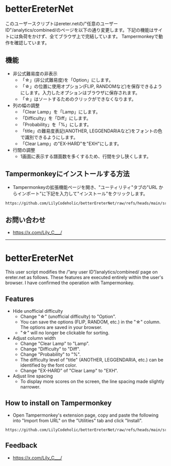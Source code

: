 # betterEreterNet
このユーザースクリプトはereter.netの/"任意のユーザーID"/analytics/combined/のページを以下の通り変更します。下記の機能はサイトには負荷をかけず、全てブラウザ上で完結しています。
Tampermonkeyで動作を確認しています。

## 機能
- 非公式難易度の非表示
	- 「☆」(非公式難易度)を「Option」にします。
 	- 「☆」の位置に使用オプション(FLIP, RANDOMなど)を保存できるようにします。入力したオプションはブラウザに保存されます。
	- 「☆」はソートするためのクリックができなくなります。
- 列の幅の調整
	- 「Clear Lamp」を「Lamp」にします。
	- 「Difficulty」を「Diff」にします。
	- 「Probability」を「%」にします。
	- 「title」の難易度表記(ANOTHER, LEGGENDARIAなど)をフォントの色で識別できるようにします。
	- 「Clear Lamp」の"EX-HARD"を"EXH"にします。
- 行間の調整
	- 1画面に表示する譜面数を多くするため、行間を少し狭くします。

## Tampermonkeyにインストールする方法
- Tampermonkeyの拡張機能ページを開き、"ユーティリティ"タブの"URL からインポート"に下記を入力して"インストール"をクリックします。
~~~
https://github.com/LilyCodeholic/betterEreterNet/raw/refs/heads/main/src/betterEreter.user.js
~~~

## お問い合わせ
- https://x.com/Lily_C___/

---

# betterEreterNet
This user script modifies the /”any user ID”/analytics/combined/ page on ereter.net as follows. These features are executed entirely within the user's browser.
I have confirmed the operation with Tampermonkey.

## Features
- Hide unofficial difficulty
	- Change "☆" (unofficial difficulty) to "Option".
	- You can save the options (FLIP, RANDOM, etc.) in the "☆" column. The options are saved in your browser.
	- "☆" will no longer be clickable for sorting.
- Adjust column width
	- Change "Clear Lamp" to "Lamp".
	- Change "Difficulty" to "Diff".
	- Change "Probability" to "%".
	- The difficulty level of "title" (ANOTHER, LEGGENDARIA, etc.) can be identified by the font color.
	- Change "EX-HARD" of "Clear Lamp" to "EXH".
- Adjust line spacing
	- To display more scores on the screen, the line spacing made slightly narrower.

## How to install on Tampermonkey
- Open Tampermonkey's extension page, copy and paste the following into "Import from URL" on the "Utilities" tab and click "Install".
~~~
https://github.com/LilyCodeholic/betterEreterNet/raw/refs/heads/main/src/betterEreter.user.js
~~~

## Feedback
- https://x.com/Lily_C___/
